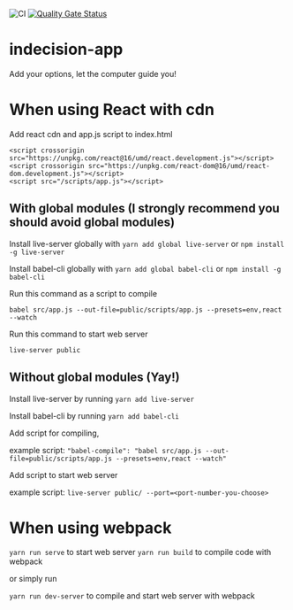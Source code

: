 ![CI](https://github.com/canyener/indecision-app/workflows/CI/badge.svg)
[![Quality Gate Status](https://sonarcloud.io/api/project_badges/measure?project=canyener_indecision-app&metric=alert_status)](https://sonarcloud.io/dashboard?id=canyener_indecision-app)

# indecision-app
Add your options, let the computer guide you!

# When using React with cdn

Add react cdn and app.js script to index.html

```
<script crossorigin src="https://unpkg.com/react@16/umd/react.development.js"></script>
<script crossorigin src="https://unpkg.com/react-dom@16/umd/react-dom.development.js"></script>
<script src="/scripts/app.js"></script>
```
## With global modules (I strongly recommend you should avoid global modules)

Install live-server globally with ```yarn add global live-server``` or ```npm install -g live-server```

Install babel-cli globally with ```yarn add global babel-cli``` or ```npm install -g babel-cli```

Run this command as a script to compile 

```babel src/app.js --out-file=public/scripts/app.js --presets=env,react --watch```

Run this command to start web server 

```live-server public```

## Without global modules (Yay!)

 Install live-server by running ```yarn add live-server```
 
 Install babel-cli by running ```yarn add babel-cli```
 
 Add script for compiling,
 
 example script: ```"babel-compile": "babel src/app.js --out-file=public/scripts/app.js --presets=env,react --watch"```
 
 Add script to start web server
 
 example script: ```live-server public/ --port=<port-number-you-choose>``` 

# When using webpack

```yarn run serve``` to start web server
```yarn run build``` to compile code with webpack

or simply run

```yarn run dev-server``` to compile and start web server with webpack